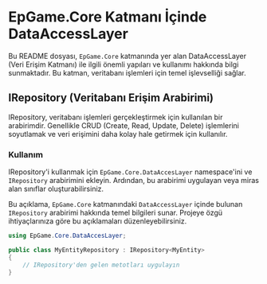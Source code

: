 # EpGame.Core Katmanı İçinde DataAccessLayer

Bu README dosyası, `EpGame.Core` katmanında yer alan DataAccessLayer (Veri Erişim Katmanı) ile ilgili önemli yapıları ve kullanımı hakkında bilgi sunmaktadır. Bu katman, veritabanı işlemleri için temel işlevselliği sağlar.

## IRepository (Veritabanı Erişim Arabirimi)

IRepository, veritabanı işlemleri gerçekleştirmek için kullanılan bir arabirimdir. Genellikle CRUD (Create, Read, Update, Delete) işlemlerini soyutlamak ve veri erişimini daha kolay hale getirmek için kullanılır.

### Kullanım

IRepository'i kullanmak için `EpGame.Core.DataAccesLayer` namespace'ini ve `IRepository` arabirimini ekleyin. Ardından, bu arabirimi uygulayan veya miras alan sınıflar oluşturabilirsiniz.

Bu açıklama, `EpGame.Core` katmanındaki `DataAccessLayer` içinde bulunan `IRepository` arabirimi hakkında temel bilgileri sunar. Projeye özgü ihtiyaçlarınıza göre bu açıklamaları düzenleyebilirsiniz.

```csharp
using EpGame.Core.DataAccesLayer;

public class MyEntityRepository : IRepository<MyEntity>
{
    // IRepository'den gelen metotları uygulayın
}




